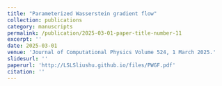 ```yaml
---
title: "Parameterized Wasserstein gradient flow"
collection: publications
category: manuscripts
permalink: /publication/2025-03-01-paper-title-number-11
excerpt: ''
date: 2025-03-01
venue: 'Journal of Computational Physics Volume 524, 1 March 2025.'
slidesurl: ''
paperurl: 'http://LSLSliushu.github.io/files/PWGF.pdf'
citation: ''
---
```


